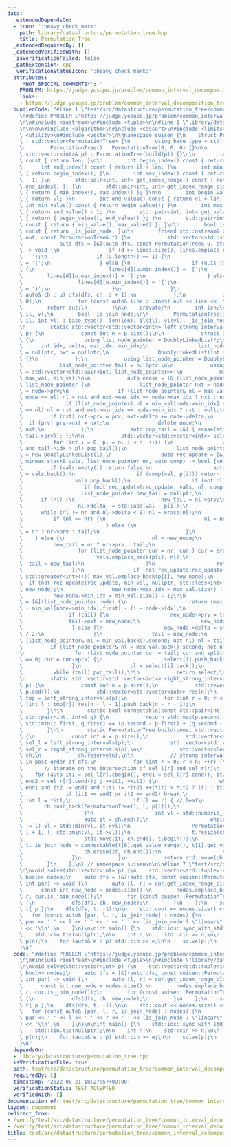 ```yaml
---
data:
  _extendedDependsOn:
  - icon: ':heavy_check_mark:'
    path: library/datastructure/permutation_tree.hpp
    title: Permutation Tree
  _extendedRequiredBy: []
  _extendedVerifiedWith: []
  _isVerificationFailed: false
  _pathExtension: cpp
  _verificationStatusIcon: ':heavy_check_mark:'
  attributes:
    '*NOT_SPECIAL_COMMENTS*': ''
    PROBLEM: https://judge.yosupo.jp/problem/common_interval_decomposition_tree
    links:
    - https://judge.yosupo.jp/problem/common_interval_decomposition_tree
  bundledCode: "#line 1 \"test/src/datastructure/permutation_tree/common_interval_decomposition_tree.test.cpp\"\
    \n#define PROBLEM \"https://judge.yosupo.jp/problem/common_interval_decomposition_tree\"\
    \n\n#include <iostream>\n#include <tuple>\n\n#line 1 \"library/datastructure/permutation_tree.hpp\"\
    \n\n\n\n#include <algorithm>\n#include <cassert>\n#include <limits>\n#include\
    \ <utility>\n#include <vector>\n\nnamespace suisen {\n    struct PermutationTree\
    \ : std::vector<PermutationTree> {\n        using base_type = std::vector<PermutationTree>;\n\
    \n        PermutationTree() : PermutationTree(0, 0, 0) {}\n\n        PermutationTree(const\
    \ std::vector<int>& p) : PermutationTree(build(p)) {}\n\n        int length()\
    \ const { return len; }\n\n        int begin_index() const { return il; }\n  \
    \      int end_index() const { return il + len; }\n        int min_index() const\
    \ { return begin_index(); }\n        int max_index() const { return end_index()\
    \ - 1; }\n        std::pair<int, int> get_index_range() const { return { begin_index(),\
    \ end_index() }; }\n        std::pair<int, int> get_index_range_closed() const\
    \ { return { min_index(), max_index() }; }\n\n        int begin_value() const\
    \ { return vl; }\n        int end_value() const { return vl + len; }\n       \
    \ int min_value() const { return begin_value(); }\n        int max_value() const\
    \ { return end_value() - 1; }\n        std::pair<int, int> get_value_range() const\
    \ { return { begin_value(), end_value() }; }\n        std::pair<int, int> get_value_range_closed()\
    \ const { return { min_value(), max_value() }; }\n\n        bool is_join_node()\
    \ const { return _is_join_node; }\n\n        friend std::ostream& operator<<(std::ostream&\
    \ out, const PermutationTree& t) {\n            std::vector<std::string> lines;\n\
    \            auto dfs = [&](auto dfs, const PermutationTree& u, std::size_t d)\
    \ -> void {\n                if (d >= lines.size()) lines.emplace_back(t.length(),\
    \ ' ');\n                if (u.length() == 1) {\n                    lines[d][u.min_index()]\
    \ = '|';\n                } else {\n                    if (u.is_join_node())\
    \ {\n                        lines[d][u.min_index()] = '[';\n                \
    \        lines[d][u.max_index()] = ']';\n                    } else {\n      \
    \                  lines[d][u.min_index()] = '{';\n                        lines[d][u.max_index()]\
    \ = '}';\n                    }\n                }\n                for (const\
    \ auto& ch : u) dfs(dfs, ch, d + 1);\n            };\n            dfs(dfs, t,\
    \ 0);\n            for (const auto& line : lines) out << line << '\\n';\n    \
    \        return out;\n        }\n\n    private:\n        int len;\n        int\
    \ il, vl;\n        bool _is_join_node;\n\n        PermutationTree(int len, int\
    \ il, int vl) : base_type(), len(len), il(il), vl(vl), _is_join_node(true) {}\n\
    \n        static std::vector<std::vector<int>> left_strong_intervals(const std::vector<int>&\
    \ p) {\n            const int n = p.size();\n\n            struct DoublyLinkedList\
    \ {\n                using list_node_pointer = DoublyLinkedList*;\n          \
    \      int idx, delta, max_idx, min_idx;\n                list_node_pointer prv\
    \ = nullptr, nxt = nullptr;\n                DoublyLinkedList(int idx) : idx(idx)\
    \ {}\n            };\n            using list_node_pointer = DoublyLinkedList::list_node_pointer;\n\
    \            list_node_pointer tail = nullptr;\n\n            using minmax_stack\
    \ = std::vector<std::pair<int, list_node_pointer>>;\n            minmax_stack\
    \ max_val, min_val;\n\n            auto erase = [&](list_node_pointer node) ->\
    \ list_node_pointer {\n                list_node_pointer nxt = node->nxt, prv\
    \ = node->prv;\n                if (list_node_pointer& nl = max_val[node->max_idx].second;\
    \ node == nl) nl = nxt and nxt->max_idx == node->max_idx ? nxt : nullptr;\n  \
    \              if (list_node_pointer& nl = min_val[node->min_idx].second; node\
    \ == nl) nl = nxt and nxt->min_idx == node->min_idx ? nxt : nullptr;\n       \
    \         if (nxt) nxt->prv = prv, nxt->delta += node->delta;\n              \
    \  if (prv) prv->nxt = nxt;\n                delete node;\n                return\
    \ nxt;\n            };\n            auto pop_tail = [&] { erase(std::exchange(tail,\
    \ tail->prv)); };\n\n            std::vector<std::vector<int>> select(n);\n  \
    \          for (int i = 0, pl = n; i < n; ++i) {\n                while (tail\
    \ and tail->idx > pl) pop_tail();\n                list_node_pointer new_node\
    \ = new DoublyLinkedList(i);\n                auto rec_update = [&](auto rec_update,\
    \ minmax_stack& vals, list_node_pointer nr, auto comp) -> bool {\n           \
    \         if (vals.empty()) return false;\n                    auto [val, nl]\
    \ = vals.back();\n                    if (comp(val, p[i])) return false;\n   \
    \                 vals.pop_back();\n                    if (not nl) nl = nr;\n\
    \                    if (not rec_update(rec_update, vals, nl, comp)) {\n     \
    \                   list_node_pointer new_tail = nullptr;\n                  \
    \      if (nl) {\n                            new_tail = nl->prv;\n          \
    \                  nl->delta -= std::abs(val - p[i]);\n                      \
    \      while (nl != nr and nl->delta < 0) nl = erase(nl);\n                  \
    \          if (nl == nr) {\n                                nl = new_node;\n \
    \                           } else {\n                                new_tail\
    \ = nr ? nr->prv : tail;\n                            }\n                    \
    \    } else {\n                            nl = new_node;\n                  \
    \          new_tail = nr ? nr->prv : tail;\n                        }\n      \
    \                  for (list_node_pointer cur = nr; cur;) cur = erase(cur);\n\
    \                        vals.emplace_back(p[i], nl);\n                      \
    \  tail = new_tail;\n                    }\n                    return true;\n\
    \                };\n                if (not rec_update(rec_update, max_val, nullptr,\
    \ std::greater<int>())) max_val.emplace_back(p[i], new_node);\n              \
    \  if (not rec_update(rec_update, min_val, nullptr, std::less<int>()))    min_val.emplace_back(p[i],\
    \ new_node);\n                new_node->max_idx = max_val.size() - 1;\n      \
    \          new_node->min_idx = min_val.size() - 1;\n\n                auto splitter_num\
    \ = [&](list_node_pointer node) {\n                    return (max_val[node->max_idx].first\
    \ - min_val[node->min_idx].first) - (i - node->idx);\n                };\n\n \
    \               if (tail) {\n                    new_node->prv = tail;\n     \
    \               tail->nxt = new_node;\n                    new_node->delta = splitter_num(tail);\n\
    \                } else {\n                    new_node->delta = std::numeric_limits<int>::max()\
    \ / 2;\n                }\n                tail = new_node;\n                if\
    \ (list_node_pointer& nl = min_val.back().second; not nl) nl = tail;\n       \
    \         if (list_node_pointer& nl = max_val.back().second; not nl) nl = tail;\n\
    \n                for (list_node_pointer cur = tail; cur and splitter_num(cur)\
    \ == 0; cur = cur->prv) {\n                    select[i].push_back(cur->idx);\n\
    \                }\n                pl = select[i].back();\n            }\n  \
    \          while (tail) pop_tail();\n\n            return select;\n        }\n\
    \n        static std::vector<std::vector<int>> right_strong_intervals(std::vector<int>\
    \ p) {\n            const int n = p.size();\n            std::reverse(p.begin(),\
    \ p.end());\n            std::vector<std::vector<int>> res(n);\n            auto\
    \ tmp = left_strong_intervals(p);\n            for (int r = 0; r < n; ++r) for\
    \ (int l : tmp[r]) res[n - l - 1].push_back(n - r - 1);\n            return res;\n\
    \        }\n\n        static bool connectable(const std::pair<int, int>& p, const\
    \ std::pair<int, int>& q) {\n            return std::max(p.second, q.second) -\
    \ std::min(p.first, q.first) == (p.second - p.first) + (q.second - q.first);\n\
    \        }\n\n        static PermutationTree build(const std::vector<int>& p)\
    \ {\n            const int n = p.size();\n            std::vector<std::vector<int>>\
    \ sel_l = left_strong_intervals(p);\n            std::vector<std::vector<int>>\
    \ sel_r = right_strong_intervals(p);\n\n            std::vector<PermutationTree>\
    \ ch;\n            ch.reserve(n);\n\n            // strong intervals are enumerated\
    \ in post order of dfs.\n            for (int r = 0; r < n; ++r) {\n         \
    \       // iterate on the intersection of sel_l[r] and sel_r[r]\n            \
    \    for (auto it1 = sel_l[r].cbegin(), end1 = sel_l[r].cend(), it2 = sel_r[r].cbegin(),\
    \ end2 = sel_r[r].cend(); ; ++it1, ++it2) {\n                    while (it1 !=\
    \ end1 and it2 != end2 and *it1 != *it2) ++(*it1 > *it2 ? it1 : it2);\n      \
    \              if (it1 == end1 or it2 == end2) break;\n                    const\
    \ int l = *it1;\n                    if (l == r) { // leaf\n                 \
    \       ch.push_back(PermutationTree(1, l, p[l]));\n                        continue;\n\
    \                    }\n                    int vl = std::numeric_limits<int>::max();\n\
    \                    auto it = ch.end();\n                    while ((--it)->il\
    \ != l) vl = std::min(vl, it->vl);\n                    PermutationTree t(r -\
    \ l + 1, l, std::min(vl, it->vl));\n                    t.resize(ch.end() - it);\n\
    \                    std::move(it, ch.end(), t.begin());\n                   \
    \ t._is_join_node = connectable(t[0].get_value_range(), t[1].get_value_range());\n\
    \                    ch.erase(it, ch.end());\n                    ch.push_back(std::move(t));\n\
    \                }\n            }\n            return std::move(ch.back());\n\
    \        }\n    };\n} // namespace suisen\n\n\n#line 7 \"test/src/datastructure/permutation_tree/common_interval_decomposition_tree.test.cpp\"\
    \n\nvoid solve(std::vector<int> p) {\n    std::vector<std::tuple<int, int, int,\
    \ bool>> nodes;\n    auto dfs = [&](auto dfs, const suisen::PermutationTree& cur,\
    \ int par) -> void {\n        auto [l, r] = cur.get_index_range_closed();\n  \
    \      const int new_node = nodes.size();\n        nodes.emplace_back(par, l,\
    \ r, cur.is_join_node());\n        for (const suisen::PermutationTree& ch : cur)\
    \ {\n            dfs(dfs, ch, new_node);\n        }\n    };\n    suisen::PermutationTree\
    \ t{ p };\n    dfs(dfs, t, -1);\n\n    std::cout << nodes.size() << '\\n';\n \
    \   for (const auto& [par, l, r, is_join_node] : nodes) {\n        std::cout <<\
    \ par << ' ' << l << ' ' << r << ' ' << (is_join_node ? \"linear\" : \"prime\"\
    ) << '\\n';\n    }\n}\n\nint main() {\n    std::ios::sync_with_stdio(false);\n\
    \    std::cin.tie(nullptr);\n\n    int n;\n    std::cin >> n;\n\n    std::vector<int>\
    \ p(n);\n    for (auto& e : p) std::cin >> e;\n\n    solve(p);\n    return 0;\n\
    }\n"
  code: "#define PROBLEM \"https://judge.yosupo.jp/problem/common_interval_decomposition_tree\"\
    \n\n#include <iostream>\n#include <tuple>\n\n#include \"library/datastructure/permutation_tree.hpp\"\
    \n\nvoid solve(std::vector<int> p) {\n    std::vector<std::tuple<int, int, int,\
    \ bool>> nodes;\n    auto dfs = [&](auto dfs, const suisen::PermutationTree& cur,\
    \ int par) -> void {\n        auto [l, r] = cur.get_index_range_closed();\n  \
    \      const int new_node = nodes.size();\n        nodes.emplace_back(par, l,\
    \ r, cur.is_join_node());\n        for (const suisen::PermutationTree& ch : cur)\
    \ {\n            dfs(dfs, ch, new_node);\n        }\n    };\n    suisen::PermutationTree\
    \ t{ p };\n    dfs(dfs, t, -1);\n\n    std::cout << nodes.size() << '\\n';\n \
    \   for (const auto& [par, l, r, is_join_node] : nodes) {\n        std::cout <<\
    \ par << ' ' << l << ' ' << r << ' ' << (is_join_node ? \"linear\" : \"prime\"\
    ) << '\\n';\n    }\n}\n\nint main() {\n    std::ios::sync_with_stdio(false);\n\
    \    std::cin.tie(nullptr);\n\n    int n;\n    std::cin >> n;\n\n    std::vector<int>\
    \ p(n);\n    for (auto& e : p) std::cin >> e;\n\n    solve(p);\n    return 0;\n\
    }\n"
  dependsOn:
  - library/datastructure/permutation_tree.hpp
  isVerificationFile: true
  path: test/src/datastructure/permutation_tree/common_interval_decomposition_tree.test.cpp
  requiredBy: []
  timestamp: '2022-08-21 18:27:57+09:00'
  verificationStatus: TEST_ACCEPTED
  verifiedWith: []
documentation_of: test/src/datastructure/permutation_tree/common_interval_decomposition_tree.test.cpp
layout: document
redirect_from:
- /verify/test/src/datastructure/permutation_tree/common_interval_decomposition_tree.test.cpp
- /verify/test/src/datastructure/permutation_tree/common_interval_decomposition_tree.test.cpp.html
title: test/src/datastructure/permutation_tree/common_interval_decomposition_tree.test.cpp
---
```

